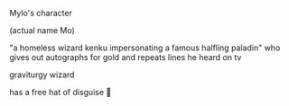 Mylo's character

(actual name Mo)

"a homeless wizard kenku impersonating a famous halfling paladin"
who gives out autographs for gold and repeats lines he heard on tv


graviturgy wizard

has a free hat of disguise 👀